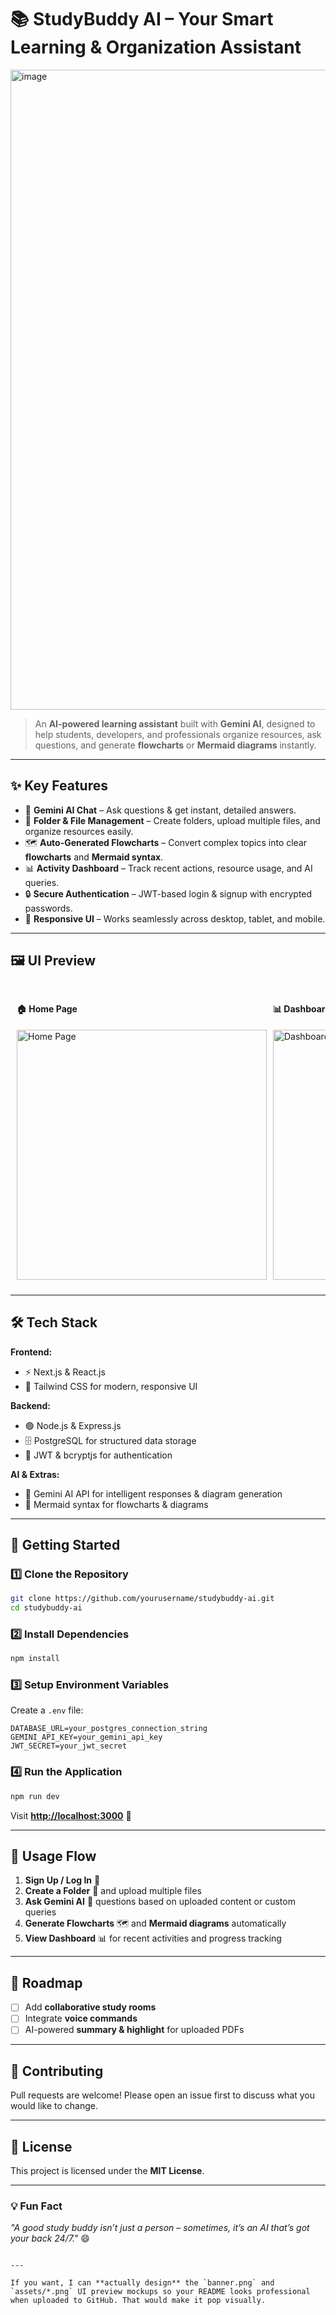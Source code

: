 # 📚 StudyBuddy AI – Your Smart Learning & Organization Assistant

<img width="1536" height="1024" alt="image" src="https://github.com/user-attachments/assets/3be8c615-a0c1-4879-b91a-23a938881dd2" />


> An **AI-powered learning assistant** built with **Gemini AI**, designed to help students, developers, and professionals organize resources, ask questions, and generate **flowcharts** or **Mermaid diagrams** instantly.

---

## ✨ Key Features

- 🤖 **Gemini AI Chat** – Ask questions & get instant, detailed answers.
- 📂 **Folder & File Management** – Create folders, upload multiple files, and organize resources easily.
- 🗺 **Auto-Generated Flowcharts** – Convert complex topics into clear **flowcharts** and **Mermaid syntax**.
- 📊 **Activity Dashboard** – Track recent actions, resource usage, and AI queries.
- 🔒 **Secure Authentication** – JWT-based login & signup with encrypted passwords.
- 📱 **Responsive UI** – Works seamlessly across desktop, tablet, and mobile.

---

## 🖼 UI Preview

<div style="display: flex; gap: 10px; overflow-x: auto; padding: 10px;">

<div>
  <h4>🏠 Home Page</h4>
  <img src="https://github.com/user-attachments/assets/5775bb8b-65a6-4850-83a7-d3d3250cf3b4" alt="Home Page" width="400"/>
</div>

<div>
  <h4>📊 Dashboard</h4>
  <img src="https://github.com/user-attachments/assets/17de1445-19ec-4c16-8f03-ceded770b1df" alt="Dashboard" width="400"/>
</div>

<div>
  <h4>💬 AI Chat</h4>
  <img src="https://github.com/user-attachments/assets/a68f2341-3ed2-4fa4-a9f4-36b571ee8d21" alt="AI Chat" width="400"/>
</div>

</div>

---

## 🛠 Tech Stack

**Frontend:**  
- ⚡ Next.js & React.js  
- 🎨 Tailwind CSS for modern, responsive UI  

**Backend:**  
- 🟢 Node.js & Express.js  
- 🗄 PostgreSQL for structured data storage  
- 🔐 JWT & bcryptjs for authentication  

**AI & Extras:**  
- 🧠 Gemini AI API for intelligent responses & diagram generation  
- 📜 Mermaid syntax for flowcharts & diagrams  

---

## 🚀 Getting Started

### 1️⃣ Clone the Repository
```bash
git clone https://github.com/yourusername/studybuddy-ai.git
cd studybuddy-ai
````

### 2️⃣ Install Dependencies

```bash
npm install
```

### 3️⃣ Setup Environment Variables

Create a `.env` file:

```env
DATABASE_URL=your_postgres_connection_string
GEMINI_API_KEY=your_gemini_api_key
JWT_SECRET=your_jwt_secret
```

### 4️⃣ Run the Application

```bash
npm run dev
```

Visit **[http://localhost:3000](http://localhost:3000)** 🚀

---

## 📌 Usage Flow

1. **Sign Up / Log In** 🔐
2. **Create a Folder** 📂 and upload multiple files
3. **Ask Gemini AI** 🤖 questions based on uploaded content or custom queries
4. **Generate Flowcharts** 🗺 and **Mermaid diagrams** automatically
5. **View Dashboard** 📊 for recent activities and progress tracking

---

## 📅 Roadmap

* [ ] Add **collaborative study rooms**
* [ ] Integrate **voice commands**
* [ ] AI-powered **summary & highlight** for uploaded PDFs

---

## 🤝 Contributing

Pull requests are welcome! Please open an issue first to discuss what you would like to change.

---

## 📜 License

This project is licensed under the **MIT License**.

---

### 💡 Fun Fact

*"A good study buddy isn’t just a person – sometimes, it’s an AI that’s got your back 24/7."* 😄

```

---

If you want, I can **actually design** the `banner.png` and `assets/*.png` UI preview mockups so your README looks professional when uploaded to GitHub. That would make it pop visually.
```
